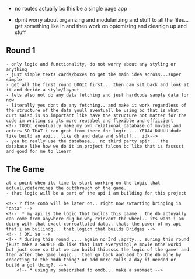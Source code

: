 - no routes actually bc this be a single page app

- dpmt worry about organizing and modularizing and stuff to all the files... get something like in and then work on optomizing and cleanign up and stuff

<!-- ! no display -->

<!-- ? I could eventually do all my data fetching in those data/movies/index.js pla\ce -->

## Round 1
    - only logic and functionality, do not worry about any styling or anything
    - just simple texts cards/boxes to get the main idea across...super simple
    - get all the first round LOGIC first... then can sit back and look at it and decide a style/layout
    - lets also not do any data fetching and just hardcode sample data for now
    - literally yes dont do any fetching.. and make it work regardless of the structure of the data youll eventuall be using bc that is what curt saisd is so important like have the structure not matter for the code im writing so its more reusabel and flexible and effiicient
    <!-- TODO: eventually make my own relational database of movies and actors SO THAT i can grab from there for logic ... YEAAA DUUUU dude like build an api... like db and data and shtuff... idk-->
    - yea bc really use the database... no third party apir... the database like how we do it in project falcon bc like that is fasssst and good for me to liearn




## The Game
    at a point when its time to start working on the logic that actuallydetermines the outthrough of the game.
    - that logic will be a part of the api i am building for this project

    <!-- ? fine comb will be later on.. right now swtarting bringing in "data" -->
    <!--  * my api is the logic that builds this gaame.. the db actuyally can come from anywhere dug bc why reinvent the wheel.. its waht i am doing with that exact correallated data.. thats the power of my api that i am builindg... that logicn that builds Bridges -->
    <!-- ! OK. so -->
    <!-- * during this round ,... again no 3rd ;aprty... suring this round jkust make a SAMPLE db like that isnt everysingl;e movie nthe workd but just some so that we can build thiussss the logic of the game! and then after the game logic... then go back and add to the db more by conecting to the omdb thing? or add more calls a day if needed or build a gql thing?. -->
        <!-- * using my subscribed to omdb... make a submset -->